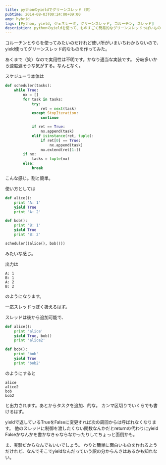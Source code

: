 ```yaml
---
title: pythonのyieldでグリーンスレッド（笑）
pubtime: 2014-08-03T00:24:00+09:00
amp: hybrid
tags: [Python, yield, ジェネレータ, グリーンスレッド, コルーチン, スレッド]
description: pythonのyieldを使って、ものすごく簡易的なグリーンスレッドっぽいものを実装してみました。
---
```


コルーチンとやらを使ってみたいのだけれど使い所がいまいちわからないので、yield使ってグリーンスレッド的なものを作ってみた。

あくまで（笑）なので実用性は不明です。かなり適当な実装です。
分岐多いから速度遅そうな気がする。なんとなく。

スケジューラ本体は
``` python
def scheduler(tasks):
    while True:
        nx = []
        for task in tasks:
            try:
                ret = next(task)
            except StopIteration:
                continue

            if ret == True:
                nx.append(task)
            elif isinstance(ret, tuple):
                if ret[0] == True:
                    nx.append(task)
                nx.extend(ret[1:])
        if nx:
            tasks = tuple(nx)
        else:
            break
```
こんな感じ。割と簡単。

使い方としては
``` python
def alice():
    print 'A: 1'
    yield True
    print 'A: 2'

def bob():
    print 'B: 1'
    yield True
    print 'B: 2'

scheduler((alice(), bob()))
```
みたいな感じ。

出力は
```
A: 1
B: 1
A: 2
B: 2
```
のようになります。

一応スレッドっぽく扱えるはず。

スレッドは後から追加可能で、
``` python
def alice():
    print 'alice'
    yield True, bob()
    print 'alice2'

def bob():
    print 'bob'
    yield True
    print 'bob2'
```
のようにすると
```
alice
alice2
bob
bob2
```
と出力されます。あとからタスクを追加、的な。
カンマ区切りでいくらでも書けるはず。

yieldで返しているTrueをFalseに変更すれば次の周回からは呼ばれなくなります。
他のスレッドに制御を渡したくない関数なんかだとreturnの代わりにyield Falseかなんかを書かなきゃならなかったりしてちょっと面倒かも。

ま、実験だからなんでもいいでしょう。
わりと簡単に面白いものを作れるようだけれど、なんでそこでyieldなんだっていう訳の分からんさはあるかも知れない。
